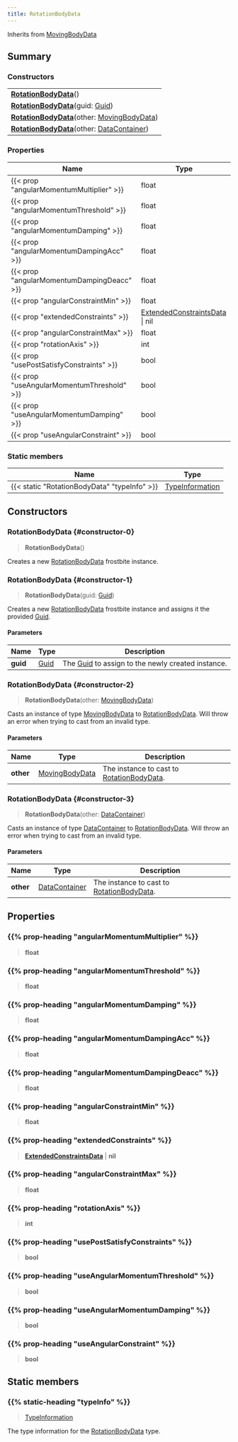 ```yaml
---
title: RotationBodyData
---
```


Inherits from 
[MovingBodyData](/vext/ref/fb/movingbodydata)

## Summary
### Constructors
| |
| ----------- |
| **[RotationBodyData](#constructor-0)**() |
| **[RotationBodyData](#constructor-1)**(guid: [Guid](/vext/ref/shared/class/guid)) |
| **[RotationBodyData](#constructor-2)**(other: [MovingBodyData](/vext/ref/fb/movingbodydata)) |
| **[RotationBodyData](#constructor-3)**(other: [DataContainer](/vext/ref/shared/class/datacontainer)) |

### Properties
| Name | Type |
| ---- | ---- |
| {{< prop "angularMomentumMultiplier" >}} | float |
| {{< prop "angularMomentumThreshold" >}} | float |
| {{< prop "angularMomentumDamping" >}} | float |
| {{< prop "angularMomentumDampingAcc" >}} | float |
| {{< prop "angularMomentumDampingDeacc" >}} | float |
| {{< prop "angularConstraintMin" >}} | float |
| {{< prop "extendedConstraints" >}} | [ExtendedConstraintsData](/vext/ref/fb/extendedconstraintsdata) \| nil |
| {{< prop "angularConstraintMax" >}} | float |
| {{< prop "rotationAxis" >}} | int |
| {{< prop "usePostSatisfyConstraints" >}} | bool |
| {{< prop "useAngularMomentumThreshold" >}} | bool |
| {{< prop "useAngularMomentumDamping" >}} | bool |
| {{< prop "useAngularConstraint" >}} | bool |

### Static members
| Name | Type |
| ---- | ---- |
| {{< static "RotationBodyData" "typeInfo" >}} | [TypeInformation](/vext/ref/shared/class/typeinformation) |

## Constructors
### RotationBodyData {#constructor-0}
> **RotationBodyData**()

Creates a new [RotationBodyData](/vext/ref/fb/rotationbodydata) frostbite instance.

### RotationBodyData {#constructor-1}
> **RotationBodyData**(guid: [Guid](/vext/ref/shared/class/guid))

Creates a new [RotationBodyData](/vext/ref/fb/rotationbodydata) frostbite instance and assigns it the provided [Guid](/vext/ref/shared/class/guid).

#### Parameters
| Name | Type | Description |
| ---- | ---- | ----------- |
| **guid** | [Guid](/vext/ref/shared/class/guid) | The [Guid](/vext/ref/shared/class/guid) to assign to the newly created instance. |

### RotationBodyData {#constructor-2}
> **RotationBodyData**(other: [MovingBodyData](/vext/ref/fb/movingbodydata))

Casts an instance of type [MovingBodyData](/vext/ref/fb/movingbodydata) to [RotationBodyData](/vext/ref/fb/rotationbodydata). Will throw an error when trying to cast from an invalid type.

#### Parameters
| Name | Type | Description |
| ---- | ---- | ----------- |
| **other** | [MovingBodyData](/vext/ref/fb/movingbodydata) | The instance to cast to [RotationBodyData](/vext/ref/fb/rotationbodydata). |

### RotationBodyData {#constructor-3}
> **RotationBodyData**(other: [DataContainer](/vext/ref/shared/class/datacontainer))

Casts an instance of type [DataContainer](/vext/ref/shared/class/datacontainer) to [RotationBodyData](/vext/ref/fb/rotationbodydata). Will throw an error when trying to cast from an invalid type.

#### Parameters
| Name | Type | Description |
| ---- | ---- | ----------- |
| **other** | [DataContainer](/vext/ref/shared/class/datacontainer) | The instance to cast to [RotationBodyData](/vext/ref/fb/rotationbodydata). |

## Properties
### {{% prop-heading "angularMomentumMultiplier" %}}
> **float**

### {{% prop-heading "angularMomentumThreshold" %}}
> **float**

### {{% prop-heading "angularMomentumDamping" %}}
> **float**

### {{% prop-heading "angularMomentumDampingAcc" %}}
> **float**

### {{% prop-heading "angularMomentumDampingDeacc" %}}
> **float**

### {{% prop-heading "angularConstraintMin" %}}
> **float**

### {{% prop-heading "extendedConstraints" %}}
> **[ExtendedConstraintsData](/vext/ref/fb/extendedconstraintsdata)** | **nil**

### {{% prop-heading "angularConstraintMax" %}}
> **float**

### {{% prop-heading "rotationAxis" %}}
> **int**

### {{% prop-heading "usePostSatisfyConstraints" %}}
> **bool**

### {{% prop-heading "useAngularMomentumThreshold" %}}
> **bool**

### {{% prop-heading "useAngularMomentumDamping" %}}
> **bool**

### {{% prop-heading "useAngularConstraint" %}}
> **bool**

## Static members
### {{% static-heading "typeInfo" %}}
> [TypeInformation](/vext/ref/shared/class/typeinformation)

The type information for the [RotationBodyData](/vext/ref/fb/rotationbodydata) type.

